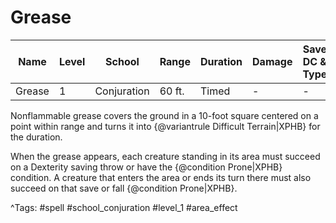 # Grease

| Name | Level | School | Range | Duration | Damage | Save DC & Type |
|------|-------|--------|-------|----------|--------|----------------|
| Grease | 1 | Conjuration | 60 ft. | Timed | - | - |

Nonflammable grease covers the ground in a 10-foot square centered on a point within range and turns it into {@variantrule Difficult Terrain|XPHB} for the duration.

When the grease appears, each creature standing in its area must succeed on a Dexterity saving throw or have the {@condition Prone|XPHB} condition. A creature that enters the area or ends its turn there must also succeed on that save or fall {@condition Prone|XPHB}.

^Tags: #spell #school_conjuration #level_1 #area_effect